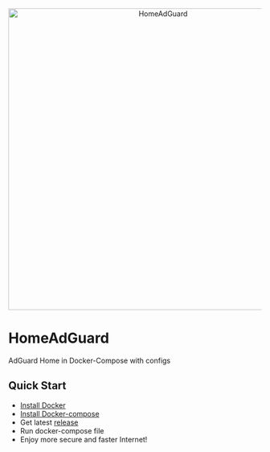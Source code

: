 &nbsp;
<p align="center">
  <img src="https://sendeyo.com/up/d/10ac0e61d2" width="600px" alt="HomeAdGuard" />
</p>

# HomeAdGuard
AdGuard Home in Docker-Compose with configs

## Quick Start

* [Install Docker](https://docs.docker.com/engine/install/)
* [Install Docker-compose](https://docs.docker.com/compose/install/)
* Get latest [release](https://github.com/belaytzev/HomeGuard/releases/latest)
* Run docker-compose file
* Enjoy more secure and faster Internet!
